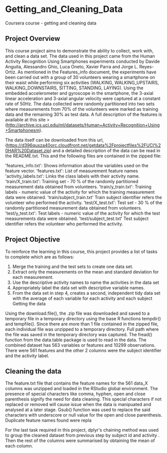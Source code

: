 # Getting_and_Cleaning_Data
Coursera course - getting and cleaning data

## Project Overview

This course project aims to demonstrate the ability to collect, work with, and clean a data set. The data used in this project came from the Human Activity Recognition Using Smartphones experiments conducted by Davide Anguita, Alessandro Ghio, Luca Oneto, Xavier Parra and Jorge L. Reyes-Ortiz. As mentioned in the Features_info document, the experiments have been carried out with a group of 30 volunteers wearing a smartphone on their waist while performing six activities (WALKING, WALKING_UPSTAIRS, WALKING_DOWNSTAIRS, SITTING, STANDING, LAYING). Using the embedded accelerometer and gyroscope in the smartphone, the 3-axial linear acceleration and 3-axial angular velocity were captured at a constant rate of 50Hz. The data collected were randomly partitioned into two sets where measurements from 70% of the volunteers were marked as training data and the remaining 30% as test data. A full description of the features is available at this site > (http://archive.ics.uci.edu/ml/datasets/Human+Activity+Recognition+Using+Smartphonesm).

The data itself can be downloaded from this url,(https://d396qusza40orc.cloudfront.net/getdata%2Fprojectfiles%2FUCI%20HAR%20Dataset.zip) and a detailed description of the data can be read in the README.txt. This and the following files are contained in the zipped file:

'features_info.txt': Shows information about the variables used on the feature vector.
'features.txt': List of measurement feature names
'activity_labels.txt': Links the class labels with their activity name.
'train/X_train.txt': Training set - 70 % of the randomly partitioned measurement data obtained from volunteers.
'train/y_train.txt': Training labels - numeric value of the activity for which the training measurement data were obtained.
'train/subject_train.txt' Train subject identifier refers the volunteer who performed the activity.
'test/X_test.txt': Test set - 30 % of the randomly partitioned measurement data obtained from volunteers.
'test/y_test.txt': Test labels - numeric value of the activity for which the test measurements data were obtained.
'test/subject_test.txt' Test subject identifier refers the volunteer who performed the activity.

## Project Objective

To reinforce the learning in this course, this project provides a list of tasks to complete which are as follows:

1. Merge the training and the test sets to create one data set.
2. Extract only the measurements on the mean and standard deviation for each measurement.
3. Use the descriptive activity names to name the activities in the data set
4. Appropriately label the data set with descriptive variable names.
5. From the data set in step 4, creates a second, independent tidy data set with the average of each variable for each activity and each subject
Getting the data

Using the download.file(), the .zip file was downloaded and saved to a temporary file in a temporary directory using the base R functions tempdir() and tempfile(). Since there are more than 1 file contained in the zipped file, each individual file was unzipped to a temporary directory. Full path where the file was saved in the temporary directory was captured. The fread() function from the data.table package is used to read in the data. The combined dataset has 563 variables or features and 10299 observations. There were 561 features and the other 2 columns were the subject identifier and the activity label.

## Cleaning the data

The feature.txt file that contains the feature names for the 561 data_X columns was unzipped and loaded in the RStudio global environment. The presence of special characters like comma, hyphen, open and close parenthesis signify the need for data cleaning. This special characters if not replaced or removed will cause issue when the data is manipuated and analysed at a later stage. Gsub() function was used to replace the said characters with underscore or null value for the open and close parenthesis. Duplicate feature names found were repla

For the last task required in this project, dplyr's chaining method was used to group the cleaned dataset from previous step by subject id and activity . Then the rest of the columns were summarised by obtaining the mean of each column.
